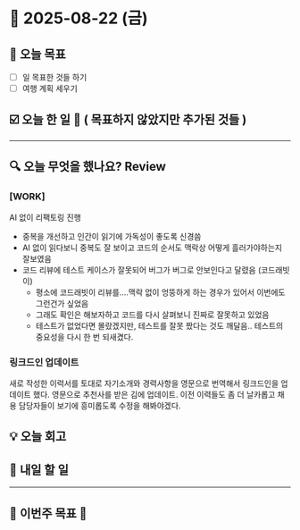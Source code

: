 # 📆 2025-08-22 (금)
## 🥅 오늘 목표 
- [ ] 일 목표한 것들 하기 
- [ ] 여행 계획 세우기 

## ☑️ 오늘 한 일 📑 ( 목표하지 않았지만 추가된 것들 )

***

## 🔍️ 오늘 무엇을 했나요? Review
### [WORK] 
AI 없이 리팩토링 진행
  - 중복을 개선하고 인간이 읽기에 가독성이 좋도록 신경씀
  - AI 없이 읽다보니 중복도 잘 보이고 코드의 순서도 맥락상 어떻게 흘러가야하는지 잘보였음 
  - 코드 리뷰에 테스트 케이스가 잘못되어 버그가 버그로 안보인다고 달렸음 (코드래빗이)
    - 평소에 코드래빗이 리뷰를....맥락 없이 엉뚱하게 하는 경우가 있어서 이번에도 그런건가 싶었음
    - 그래도 확인은 해보자하고 코드를 다시 살펴보니 진짜로 잘못하고 있었음
    - 테스트가 없었다면 몰랐겠지만, 테스트를 잘못 짰다는 것도 깨달음.. 테스트의 중요성을 다시 한 번 되새겼다.

### 링크드인 업데이트 
새로 작성한 이력서를 토대로 자기소개와 경력사항을 영문으로 번역해서 링크드인을 업데이트 했다. 영문으로 추천사를 받은 김에 업데이트. 이전 이력들도 좀 더 날카롭고 채용 담당자들이 보기에 흥미롭도록 수정을 해봐야겠다. 

## 💡 오늘 회고

## 🎯 내일 할 일
***

## 🏁 이번주 목표 🏁
